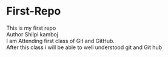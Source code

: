 # First-Repo
This is my first repo
<br>
Author Shilpi kamboj
<br>
I am Attending first class of Git and GitHub.
<br>
After this class i will be able to well understood git and Git hub
